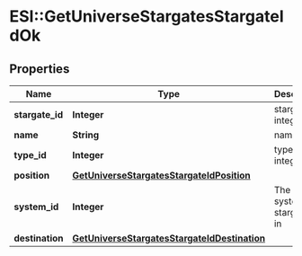 # ESI::GetUniverseStargatesStargateIdOk

## Properties
Name | Type | Description | Notes
------------ | ------------- | ------------- | -------------
**stargate_id** | **Integer** | stargate_id integer | 
**name** | **String** | name string | 
**type_id** | **Integer** | type_id integer | 
**position** | [**GetUniverseStargatesStargateIdPosition**](GetUniverseStargatesStargateIdPosition.md) |  | 
**system_id** | **Integer** | The solar system this stargate is in | 
**destination** | [**GetUniverseStargatesStargateIdDestination**](GetUniverseStargatesStargateIdDestination.md) |  | 


